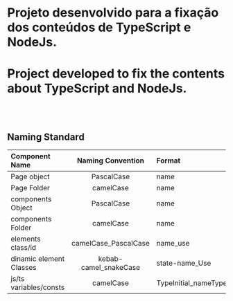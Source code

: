 # Projeto desenvolvido para a fixação dos conteúdos de TypeScript e NodeJs.
# Project developed to fix the contents about TypeScript and NodeJs.

<br/><br/>

## Naming Standard
| Component Name            | Naming Convention     | Format                | Example                       |
|:--------------------------|:---------------------:|:----------------------|:------------------------------|
| Page object               | PascalCase            | name                  | Login                         |
| Page Folder               | camelCase             | name                  | login                         |
| components Object         | PascalCase            | name                  | Nav                           |
| components Folder         | camelCase             | name                  | nav                           |
| elements class/id         | camelCase_PascalCase  | name_use              | createform_Container          |
| dinamic element Classes   | kebab-camel_snakeCase | state-name_Use        | fixed-configMenu_container    |
| js/ts variables/consts    | camelCase             | TypeInitial_nameType  | s_nameInput                   |